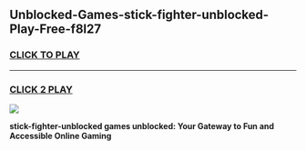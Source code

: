 
## Unblocked-Games-stick-fighter-unblocked-Play-Free-f8l27
<h3>
<a href="https://premium76.site?title=stick-fighter-unblocked&ref=19M">CLICK TO PLAY</a></h3>
<hr>

<h3>
<a href="https://premium76.site?title=stick-fighter-unblocked&ref=19M">CLICK 2 PLAY</a>
  
</h3>

<a href="https://premium76.site?title=stick-fighter-unblocked&ref=19M"><img src="https://clearcache.store/games.png"></a>


**stick-fighter-unblocked games unblocked: Your Gateway to Fun and Accessible Online Gaming**

